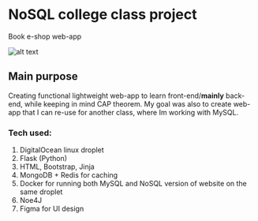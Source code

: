 # NoSQL college class project

Book e-shop web-app

![alt text]()

## Main purpose

Creating functional lightweight web-app to learn front-end/**mainly** back-end, while keeping in mind CAP theorem. My goal was also to create web-app that I can re-use for another class, where Im working with MySQL.

### Tech used:
1) DigitalOcean linux droplet
2) Flask (Python)
3) HTML, Bootstrap, Jinja
4) MongoDB + Redis for caching
5) Docker for running both MySQL and NoSQL version of website on the same droplet
6) Noe4J
7) Figma for UI design

